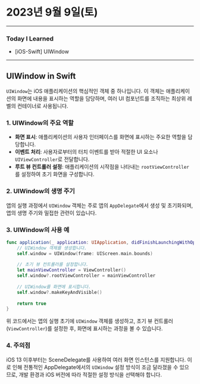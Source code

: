 # 2023년 9월 9일(토)

---

### Today I Learned 

- [iOS-Swift] UIWindow

---

## UIWindow in Swift

`UIWindow`는 iOS 애플리케이션의 핵심적인 객체 중 하나입니다. 이 객체는 애플리케이션의 화면에 내용을 표시하는 역할을 담당하며, 여러 UI 컴포넌트를 조직하는 최상위 레벨의 컨테이너로 사용됩니다.

### 1. UIWindow의 주요 역할

- **화면 표시**: 애플리케이션의 사용자 인터페이스를 화면에 표시하는 주요한 역할을 담당합니다.
- **이벤트 처리**: 사용자로부터의 터치 이벤트를 받아 적절한 UI 요소나 `UIViewController`로 전달합니다.
- **루트 뷰 컨트롤러 설정**: 애플리케이션의 시작점을 나타내는 `rootViewController`를 설정하여 초기 화면을 구성합니다.

### 2. UIWindow의 생명 주기

앱의 실행 과정에서 `UIWindow` 객체는 주로 앱의 `AppDelegate`에서 생성 및 초기화되며, 앱의 생명 주기와 밀접한 관련이 있습니다.

### 3. UIWindow의 사용 예

```swift
func application(_ application: UIApplication, didFinishLaunchingWithOptions launchOptions: [UIApplication.LaunchOptionsKey: Any]?) -> Bool {
    // UIWindow 객체를 생성합니다.
    self.window = UIWindow(frame: UIScreen.main.bounds)
    
    // 초기 뷰 컨트롤러를 설정합니다.
    let mainViewController = ViewController()
    self.window?.rootViewController = mainViewController
    
    // UIWindow를 화면에 표시합니다.
    self.window?.makeKeyAndVisible()
    
    return true
}
```

위 코드에서는 앱의 실행 초기에 `UIWindow` 객체를 생성하고, 초기 뷰 컨트롤러(`ViewController`)를 설정한 후, 화면에 표시하는 과정을 볼 수 있습니다.

### 4. 주의점

iOS 13 이후부터는 SceneDelegate를 사용하여 여러 화면 인스턴스를 지원합니다. 이로 인해 전통적인 AppDelegate에서의 `UIWindow` 설정 방식이 조금 달라졌을 수 있으므로, 개발 환경과 iOS 버전에 따라 적절한 설정 방식을 선택해야 합니다.